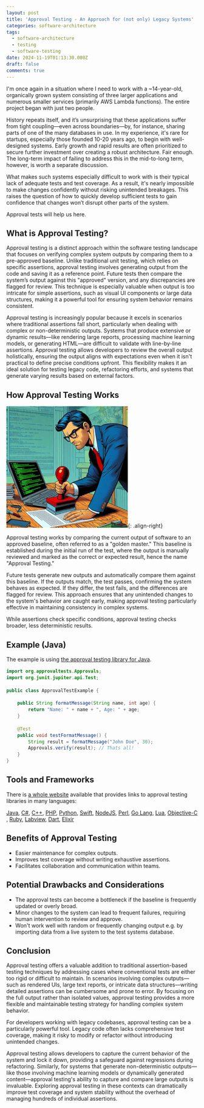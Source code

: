 ```yaml
---
layout: post
title: 'Approval Testing - An Approach for (not only) Legacy Systems'
categories: software-architecture
tags:
  - software-architecture
  - testing
  - software-testing
date: 2024-11-19T01:13:30.000Z
draft: false
comments: true
---
```


I'm once again in a situation where I need to work with a ~14-year-old, organically grown system consisting of three larger applications and numerous smaller services (primarily AWS Lambda functions). The entire project began with just two people.

History repeats itself, and it’s unsurprising that these applications suffer from tight coupling—even across boundaries—by, for instance, sharing parts of one of the many databases in use. In my experience, it's rare for startups, especially those founded 10-20 years ago, to begin with well-designed systems. Early growth and rapid results are often prioritized to secure further investment over creating a robust architecture. Fair enough. The long-term impact of failing to address this in the mid-to-long term, however, is worth a separate discussion.

What makes such systems especially difficult to work with is their typical lack of adequate tests and test coverage. As a result, it's nearly impossible to make changes confidently without risking unintended breakages. This raises the question of how to quickly develop sufficient tests to gain confidence that changes won’t disrupt other parts of the system.

Approval tests will help us here.

## What is Approval Testing?

Approval testing is a distinct approach within the software testing landscape that focuses on verifying complex system outputs by comparing them to a pre-approved baseline. Unlike traditional unit testing, which relies on specific assertions, approval testing involves generating output from the code and saving it as a reference point. Future tests then compare the system’s output against this "approved" version, and any discrepancies are flagged for review. This technique is especially valuable when output is too intricate for simple assertions, such as visual UI components or large data structures, making it a powerful tool for ensuring system behavior remains consistent.

Approval testing is increasingly popular because it excels in scenarios where traditional assertions fall short, particularly when dealing with complex or non-deterministic outputs. Systems that produce extensive or dynamic results—like rendering large reports, processing machine learning models, or generating HTML—are difficult to validate with line-by-line assertions. Approval testing allows developers to review the overall output holistically, ensuring the output aligns with expectations even when it isn't practical to define precise conditions upfront. This flexibility makes it an ideal solution for testing legacy code, refactoring efforts, and systems that generate varying results based on external factors.

## How Approval Testing Works

![Stamping Code Illustration](/assets/images/illustrations/stamping-approval.jpg){: .align-right}

Approval testing works by comparing the current output of software to an approved baseline, often referred to as a "golden master." This baseline is established during the initial run of the test, where the output is manually reviewed and marked as the correct or expected result, hence the name "Approval Testing."

Future tests generate new outputs and automatically compare them against this baseline. If the outputs match, the test passes, confirming the system behaves as expected. If they differ, the test fails, and the differences are flagged for review. This approach ensures that any unintended changes to the system's behavior are caught early, making approval testing particularly effective in maintaining consistency in complex systems.

While assertions check specific conditions, approval testing checks broader, less deterministic results.

## Example (Java)

The example is using [the approval testing library for Java](https://github.com/approvals/ApprovalTests.Java).

```java
import org.approvaltests.Approvals;
import org.junit.jupiter.api.Test;

public class ApprovalTestExample {

    public String formatMessage(String name, int age) {
        return "Name: " + name + ", Age: " + age;
    }

    @Test
    public void testFormatMessage() {
        String result = formatMessage("John Doe", 30);
        Approvals.verify(result); // Thats all!
    }
}
```

## Tools and Frameworks

There is [a whole website](https://approvaltests.com/) available that provides links to approval testing libraries in many languages:

[Java](https://github.com/approvals/approvaltests.java), [C#](https://github.com/approvals/approvaltests.net), [C++](https://github.com/approvals/approvaltests.cpp), [PHP](https://github.com/approvals/approvaltests.php), [Python](https://github.com/approvals/approvaltests.python), [Swift](https://github.com/approvals/approvaltests.swift), [NodeJS](https://github.com/approvals/Approvals.NodeJS), [Perl](https://github.com/approvals/ApprovalTests.perl), [Go Lang](https://github.com/approvals/go-approval-tests), [Lua](https://github.com/approvals/ApprovalTests.lua), [Objective-C](https://github.com/approvals/ApprovalTests.Objective-C) , [Ruby](https://github.com/approvals/ApprovalTests.Ruby), [Labview](https://github.com/approvals/ApprovalTests.LabVIEW), [Dart](https://github.com/approvals/ApprovalTests.Dart), [Elixir](https://github.com/approvals/Approvaltests.Elixir)

## Benefits of Approval Testing

* Easier maintenance for complex outputs.
* Improves test coverage without writing exhaustive assertions.
* Facilitates collaboration and communication within teams.

## Potential Drawbacks and Considerations

* The approval tests can become a bottleneck if the baseline is frequently updated or overly broad.
* Minor changes to the system can lead to frequent failures, requiring human intervention to review and approve.
* Won't work well with random or frequently changing output e.g. by importing data from a live system to the test systems database.

## Conclusion

Approval testing offers a valuable addition to traditional assertion-based testing techniques by addressing cases where conventional tests are either too rigid or difficult to maintain. In scenarios involving complex outputs—such as rendered UIs, large text reports, or intricate data structures—writing detailed assertions can be cumbersome and prone to error. By focusing on the full output rather than isolated values, approval testing provides a more flexible and maintainable testing strategy for handling complex system behavior.

For developers working with legacy codebases, approval testing can be a particularly powerful tool. Legacy code often lacks comprehensive test coverage, making it risky to modify or refactor without introducing unintended changes.

Approval testing allows developers to capture the current behavior of the system and lock it down, providing a safeguard against regressions during refactoring. Similarly, for systems that generate non-deterministic outputs—like those involving machine learning models or dynamically generated content—approval testing's ability to capture and compare large outputs is invaluable. Exploring approval testing in these contexts can dramatically improve test coverage and system stability without the overhead of managing hundreds of individual assertions.
